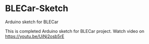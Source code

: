 # BLECar-Sketch
Arduino sketch for BLECar

This is completed Arduino sketch for BLECar project. Watch video on https://youtu.be/UiNj2osb5rE
